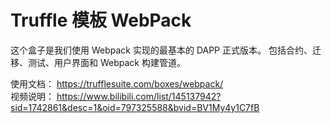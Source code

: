 # Truffle 模板 WebPack  

这个盒子是我们使用 Webpack 实现的最基本的 DAPP 正式版本。
包括合约、迁移、测试、用户界面和 Webpack 构建管道。

使用文档： https://trufflesuite.com/boxes/webpack/  
视频说明： https://www.bilibili.com/list/145137942?sid=1742861&desc=1&oid=797325588&bvid=BV1My4y1C7fB  